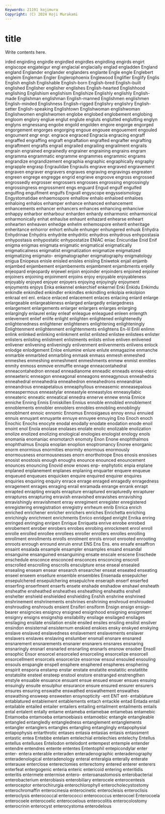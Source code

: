 ```yaml
---
Keywords: 21191 kojimura
Copyright: (C) 2024 Koji Murakami
---
```


# title

Write contents here.



irded engirding engirdle engirdled engirdles engirdling
engirds engirt engiscope engjateigur engl englacial englacially englad engladden England
england Englander englander englanders englante Engle engle Englebert engleim Engleman
Engler Englerophoenix Englewood Englifier Englify Englis English english Englishable English-born
English-bred English-built englished Englisher englisher englishes English-hearted Englishhood englishing Englishism
englishism Englishize Englishly englishly English-made Englishman englishman English-manned Englishmen englishmen
English-minded Englishness English-rigged Englishry englishry English-setter English-speaking Englishtown Englishwoman englishwoman
Englishwomen englishwomen englobe englobed englobement englobing engloom englory englue englut
englute engluts englutted englutting englyn englyns engnessang engobe engold engolden
engore engorge engorged engorgement engorges engorging engoue engouee engouement engouled
engoument engr engr. engrace engraced Engracia engracing engraff engraffed engraffing
engraft engraftation engrafted engrafter engrafting engraftment engrafts engrail engrailed engrailing
engrailment engrails engrain engrained engrainedly engrainer engraining engrains engram engramma
engrammatic engramme engrammes engrammic engrams engrandize engrandizement engraphia engraphic engraphically
engraphy engrapple engrasp Engraulidae Engraulis engrave engraved engravement engraven engraver
engravers engraves engraving engravings engreaten engreen engrege engregge engrid engrieve
engroove engross engrossed engrossedly engrosser engrossers engrosses engrossing engrossingly engrossingness
engrossment engs enguard Engud engulf engulfed engulfing engulfment engulfs Engvall
engyscope engysseismology Engystomatidae enhaemospore enhallow enhalo enhaloed enhaloes enhaloing enhalos
enhamper enhance enhanced enhancement enhancements enhancer enhancers enhances enhancing enhancive
enhappy enharbor enharbour enharden enhardy enharmonic enharmonical enharmonically enhat enhaulse
enhaunt enhazard enhearse enheart enhearten enheaven enhedge enhelm enhemospore enherit
enheritage enheritance enhorror enhort enhuile enhunger enhungered enhusk Enhydra Enhydrinae
Enhydris enhydrite enhydritic enhydros enhydrous enhypostasia enhypostasis enhypostatic enhypostatize ENIAC
eniac Enicuridae Enid Enif enigma enigmas enigmata enigmatic enigmatical enigmatically
enigmaticalness enigmatist enigmatization enigmatize enigmatized enigmatizing enigmato- enigmatographer enigmatography enigmatology
enigua Eniopeus enisle enisled enisles enisling Eniwetok enjail enjamb enjambed
enjambement enjambements enjambment enjambments enjelly enjeopard enjeopardy enjewel enjoin enjoinder
enjoinders enjoined enjoiner enjoiners enjoining enjoinment enjoins enjoy enjoyable enjoyableness
enjoyably enjoyed enjoyer enjoyers enjoying enjoyingly enjoyment enjoyments enjoys Enka
enkennel enkerchief enkernel Enki Enkidu Enkimdu enkindle enkindled enkindler enkindles
enkindling enkolpia enkolpion enkraal enl enl. enlace enlaced enlacement enlaces
enlacing enlard enlarge enlargeable enlargeableness enlarged enlargedly enlargedness enlargement enlargements
enlarger enlargers enlarges enlarging enlargingly enlaurel enlay enleaf enleague enleagued
enleen enlength enlevement enlief enlife enlight enlighten enlightened enlightenedly enlightenedness
enlightener enlighteners enlightening enlighteningly Enlightenment enlightenment enlightenments enlightens En-lil Enlil
enlimn enlink enlinked enlinking enlinkment enlist enlisted enlistee enlistees enlister
enlisters enlisting enlistment enlistments enlists enlive enliven enlivened enlivener enlivening
enliveningly enlivenment enlivenments enlivens enlock enlodge enlodgement Enloe enlumine enlure
enlute enmagazine enmanche enmarble enmarbled enmarbling enmask enmass enmesh enmeshed
enmeshes enmeshing enmeshment enmeshments enmew enmist enmities enmity enmoss enmove
enmuffle ennage enneacontahedral enneacontahedron ennead enneadianome enneadic enneads ennea-eteric enneaeteric
enneagon enneagonal enneagons enneagynous enneahedra enneahedral enneahedria enneahedron enneahedrons enneandrian
enneandrous enneapetalous enneaphyllous enneasemic enneasepalous enneaspermous enneastylar enneastyle enneastylos enneasyllabic
enneateric enneatic enneatical ennedra ennerve ennew ennia Ennice enniche Enning
Ennis Enniskillen Ennius ennoble ennobled ennoblement ennoblements ennobler ennoblers ennobles
ennobling ennoblingly ennoblment ennoic ennomic Ennomus Ennosigaeus ennoy ennui ennuied
ennuis ennuyant ennuyante ennuye ennuyee ennuying Eno Enoch enoch Enochic
Enochs enocyte enodal enodally enodate enodation enode enoil enoint enol
Enola enolase enolases enolate enolic enolizable enolization enolize enolized enolizing
enological enologies enologist enology enols enomania enomaniac enomotarch enomoty Enon
Enone enophthalmos enophthalmus Enopla enoplan enoplion enoptromancy Enoree enorganic enorm
enormious enormities enormity enormous enormously enormousness enormousnesses enorn enorthotrope Enos
enosis enosises enosist enostosis enough enoughs enounce enounced enouncement enounces
enouncing Enovid enow enows enp- enphytotic enpia enplane enplaned enplanement
enplanes enplaning enquarter enquere enqueue enqueued enqueues enquicken enquire enquired
enquirer enquires enquiries enquiring enquiry enrace enrage enraged enragedly enragedness
enragement enrages enraging enrail enramada enrange enrank enrapt enrapted enrapting
enrapts enrapture enraptured enrapturedly enrapturer enraptures enrapturing enravish enravished enravishes
enravishing enravishingly enravishment enray enregiment enregister enregistered enregistering enregistration enregistry
enrheum enrib Enrica enrich enriched enrichener enricher enrichers enriches Enrichetta
enriching enrichingly enrichment enrichments Enrico enridged enright Enrika enring enringed
enringing enripen Enrique Enriqueta enrive enrobe enrobed enrobement enrober enrobers
enrobes enrobing enrockment enrol enroll enrolle enrolled enrollee enrollees enroller
enrollers enrolles enrolling enrollment enrollments enrolls enrolment enrols enroot enrooted
enrooting enroots enrough enround enruin enrut ENS Ens Ens. ens
ensafe ensaffron ensaint ensalada ensample ensampler ensamples ensand ensandal ensanguine
ensanguined ensanguining ensate enscale enscene Enschede enschedule ensconce ensconced ensconces
ensconcing enscroll enscrolled enscrolling enscrolls ensculpture ense enseal ensealed ensealing
enseam ensear ensearch ensearcher enseat enseated enseating enseel enseem ensellure
ensemble ensembles Ensenada ensepulcher ensepulchered ensepulchering ensepulchre enseraph enserf enserfed
enserfing enserfment enserfs ensete enshade enshadow enshawl ensheath ensheathe ensheathed
ensheathes ensheathing ensheaths enshell enshelter enshield enshielded enshielding Enshih enshrine
enshrined enshrinement enshrinements enshrines enshrining enshroud enshrouded enshrouding enshrouds ensient
Ensiferi ensiform Ensign ensign ensign-bearer ensigncies ensigncy ensigned ensignhood ensigning
ensignment ensignry ensigns ensignship ensilability ensilage ensilaged ensilages ensilaging ensilate
ensilation ensile ensiled ensiles ensiling ensilist ensilver ensindon ensisternal ensisternum
enskied enskies ensky enskyed enskying enslave enslaved enslavedness enslavement enslavements
enslaver enslavers enslaves enslaving enslumber ensmall ensnare ensnared ensnarement ensnarements
ensnarer ensnarers ensnares ensnaring ensnaringly ensnarl ensnarled ensnarling ensnarls ensnow
ensober Ensoll ensophic Ensor ensorcel ensorceled ensorceling ensorcelize ensorcell ensorcellment
ensorcels ensorcerize ensorrow ensoul ensouled ensouling ensouls enspangle enspell ensphere
ensphered enspheres ensphering enspirit ensporia enstamp enstar enstate enstatite enstatitic
enstatitite enstatolite ensteel ensteep enstool enstore enstranged enstrengthen enstyle ensuable
ensuance ensuant ensue ensued ensuer ensues ensuing ensuingly ensuite ensulphur
ensurance ensure ensured ensurer ensurers ensures ensuring enswathe enswathed enswathement
enswathes enswathing ensweep ensweeten ensynopticity -ent ENT ent- entablature entablatured
entablement entablements entach entackle entad Entada entail entailable entailed entailer
entailers entailing entailment entailments entails ental entalent entally entame entameba
entamebae entamebas entamebic Entamoeba entamoeba entamoebiasis entamoebic entangle entangleable entangled
entangledly entangledness entanglement entanglements entangler entanglers entangles entangling entanglingly entapophysial
entapophysis entarthrotic entases entasia entasias entasis entassment entastic entea Entebbe
entelam entelechial entelechies entelechy Entellus entellus entelluses Entelodon entelodont entempest
entemple entender entendre entendres entente ententes Ententophil entepicondylar enter enter-
entera enterable enteraden enteradenographic enteradenography enteradenological enteradenology enteral enteralgia enterally
enterate enterauxe enterclose enterectomies enterectomy entered enterer enterers enterfeat entergogenic
enteria enteric entericoid entering enteritidis enteritis entermete entermise entero- enteroanastomosis
enterobacterial enterobacterium enterobiasis enterobiliary enterocele enterocentesis enteroceptor enterochirurgia enterochlorophyll enterocholecystostomy
enterochromaffin enterocinesia enterocinetic enterocleisis enteroclisis enteroclysis enterococcal enterococci enterococcus enterocoel
Enterocoela enterocoele enterocoelic enterocoelous enterocolitis enterocolostomy enterocrinin enterocyst enterocystoma enterodelous
